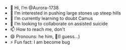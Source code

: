 - 👋 Hi, I’m @Aurora-1738
- 👀 I’m interested in pushing large stones up steep hills 
- 🌱 I’m currently learning to doubt Camus
- 💞️ I’m looking to collaborate on assisted suicide 
- 📫 How to reach me, don't
- 😄 Pronouns: he him, 🍳(I guess...)
- ⚡ Fun fact: I am become bug

<!---
Aurora-1738/Aurora-1738 is a ✨ special ✨ repository because its `README.md` (this file) appears on your GitHub profile.
You can click the Preview link to take a look at your changes.
--->
